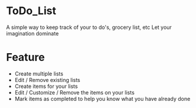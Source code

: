 # ToDo_List
A simple way to keep track of your to do's, grocery list, etc
Let your imagination dominate

# Feature
- Create multiple lists
- Edit / Remove existing lists
- Create items for your lists
- Edit / Customize / Remove the items on your lists
- Mark items as completed to help you know what you have already done
